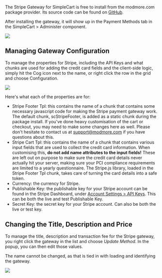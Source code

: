 The Stripe Gateway for SimpleCart is free to install from the modmore.com package provider. Its source code can be found on [GitHub](https://github.com/modmore/SimpleCart_Stripe).

After installing the gateway, it will show up in the Payment Methods tab in the SimpleCart > Administer component.

 [ ![](https://assets.modmore.com/uploads/2015/06/stripegateway.png)](https://assets.modmore.com/uploads/2015/06/stripegateway.png)

## Managing Gateway Configuration

To manage the properties for Stripe, including the API Keys and what chunks are used for adding the credit card fields and the client-side logic, simply hit the Cog icon next to the name, or right click the row in the grid and choose Configuration.

 [ ![](https://assets.modmore.com/uploads/2015/06/stripeproperties.png)](https://assets.modmore.com/uploads/2015/06/stripeproperties.png)

Here's what each of the properties are for:

- Stripe Footer Tpl: this contains the name of a chunk that contains some necessary javascript code for making the Stripe payment gateway work. The default chunk, scStripeFooter, is added as a static chunk during the package install. If you've done heavy customisation of the cart or checkout, you may need to make some changes here as well. Please don't hesitate to contact us at support@modmore.com if you have questions about this.
- Stripe Cart Tpl: this contains the name of a chunk that contains various input fields that are used to collect the credit card information. When customising this, **do not add name attributes to the input fields!** These are left out on purpose to make sure the credit card details never actually hit your server, making sure your PCI compliance requirements are limited to a yearly questionnaire. The Stripe.js library, loaded in the Stripe Footer Tpl chunk, takes care of turning the card details into a safe token.
- Currency: the currency for Stripe.
- Publishable Key: the publishable key for your Stripe account can be found in the Stripe Dashboard, under [Account Settings > API Keys](https://dashboard.stripe.com/account/apikeys). This can be both the live and test Publishable Key.
- Secret Key: the secret key for your Stripe account. Can also be both the live or test key.

## Changing the Title, Description and Price

To manage the title, description and transaction fee for the Stripe gateway, you right click the gateway in the list and choose _Update Method_. In the popup, you can then edit those values.

The name cannot be changed, as that is tied in with loading and identifying the gateway.

 [ ![](https://assets.modmore.com/uploads/2015/06/stripeupdate.png)](https://assets.modmore.com/uploads/2015/06/stripeupdate.png)